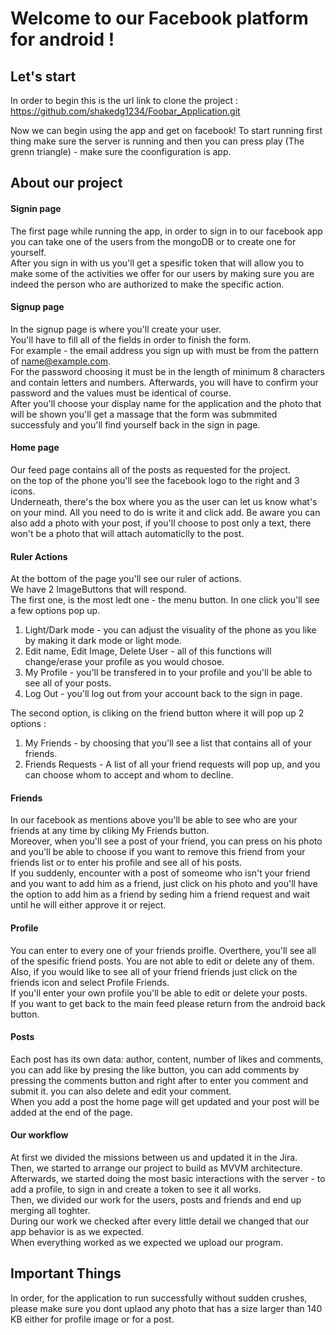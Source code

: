 # Welcome to our Facebook platform for android !

## Let's start
In order to begin this is the url link to clone the project : https://github.com/shakedg1234/Foobar_Application.git

Now we can begin using the app and get on facebook! 
To start running first thing make sure the server is running and then you can press play (The grenn triangle) - make sure the coonfiguration is app. <br>

## About our project

#### Signin page
The first page while running the app, in order to sign in to our facebook app you can take one of the users from the mongoDB or to create one for yourself. <br>
After you sign in with us you'll get a spesific token that will allow you to make some of the activities we offer for our users by making sure you are indeed the person who are authorized to make the specific action.

#### Signup page
In the signup page is where you'll create your user. <br>
You'll have to fill all of the fields in order to finish the form. <br>
For example - the email address you sign up with must be from the pattern of name@example.com. <br>
For the password choosing it must be in the length of minimum 8 characters and contain letters and numbers. 
Afterwards, you will have to confirm your password and the values must be identical of course. <br>
After you'll choose your display name for the application and the photo that will be shown you'll get a massage that the form was submmited successfuly and you'll find yourself back in the sign in page.

#### Home page
Our feed page contains all of the posts as requested for the project. <br>
on the top of the phone you'll see the facebook logo to the right and 3 icons. <br>
Underneath, there's the box where you as the user can let us know what's on your mind. All you need to do is write it and click add.
Be aware you can also add a photo with your post, if you'll choose to post only a text, there won't be a photo that will attach automaticlly to the post. <br>

#### Ruler Actions
At the bottom of the page you'll see our ruler of actions. <br>
We have 2 ImageButtons that will respond. <br>
The first one, is the most ledt one - the menu button. In one click you'll see a few options pop up. <br>
1. Light/Dark mode - you can adjust the visuality of the phone as you like by making it dark mode or light mode. <br>
2. Edit name, Edit Image, Delete User - all of this functions will change/erase your profile as you would chosoe. <br>
3. My Profile - you'll be transfered in to your profile and you'll be able to see all of your posts. <br>
4. Log Out - you'll log out from your account back to the sign in page. <br>

The second option, is cliking on the friend button where it will pop up 2 options : <br>
1. My Friends - by choosing that you'll see a list that contains all of your friends. <br>
2. Friends Requests - A list of all your friend requests will pop up, and you can choose whom to accept and whom to decline. <br>

#### Friends
In our facebook as mentions above you'll be able to see who are your friends at any time by cliking My Friends button. <br>
Moreover, when you'll see a post of your friend, you can press on his photo and you'll be able to choose if you want to remove this friend from your friends list or to enter his profile and see all of his posts. <br>
If you suddenly, encounter with a post of someome who isn't your friend and you want to add him as a friend, just click on his photo and you'll have the option to add him as a friend by seding him a friend request and wait until he will either approve it or reject. <br>

#### Profile
You can enter to every one of your friends proifle. Overthere, you'll see all of the spesific friend posts. You are not able to edit or delete any of them. <br>
Also, if you would like to see all of your friend friends just click on the friends icon and select Profile Friends. <br>
If you'll enter your own profile you'll be able to edit or delete your posts. <br>
If you want to get back to the main feed please return from the android back button. <br>

#### Posts
Each post has its own data: author, content, number of likes and comments, you can add like by presing the like button, you can add comments by pressing the comments button and right after to enter you comment and submit it. you can also delete and edit your comment. <br>
When you add a post the home page will get updated and your post will be added at the end of the page.

#### Our workflow

At first we divided the missions between us and updated it in the Jira. <br>
Then, we started to arrange our project to build as MVVM architecture. <br>
Afterwards, we started doing the most basic interactions with the server - to add a profile, to sign in and create a token to see it all works. <br>
Then, we divided our work for the users, posts and friends and end up merging all toghter. <br>
During our work we checked after every little detail we changed that our app behavior is as we expected. <br> 
When everything worked as we expected we upload our program. <br>

## Important Things
In order, for the application to run successfully without sudden crushes, please make sure you dont uplaod any photo that has a size larger than 140 KB either for profile image or for a post.
